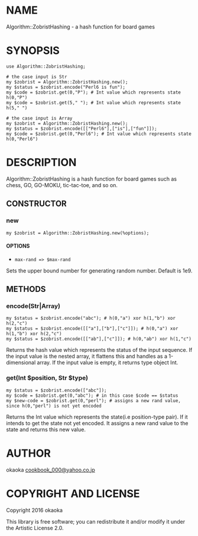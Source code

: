 NAME
====

Algorithm::ZobristHashing - a hash function for board games

SYNOPSIS
========

    use Algorithm::ZobristHashing;

    # the case input is Str
    my $zobrist = Algorithm::ZobristHashing.new();
    my $status = $zobrist.encode("Perl6 is fun");
    my $code = $zobrist.get(0,"P"); # Int value which represents state h(0,"P")
    my $code = $zobrist.get(5," "); # Int value which represents state h(5," ")

    # the case input is Array
    my $zobrist = Algorithm::ZobristHashing.new();
    my $status = $zobrist.encode([["Perl6"],["is"],["fun"]]);
    my $code = $zobrist.get(0,"Perl6"); # Int value which represents state h(0,"Perl6")

DESCRIPTION
===========

Algorithm::ZobristHashing is a hash function for board games such as chess, GO, GO-MOKU, tic-tac-toe, and so on. 

CONSTRUCTOR
-----------

### new

    my $zobrist = Algorithm::ZobristHashing.new(%options);

#### OPTIONS

  * `max-rand => $max-rand`

Sets the upper bound number for generating random number. Default is 1e9.

METHODS
-------

### encode(Str|Array)

    my $status = $zobrist.encode("abc"); # h(0,"a") xor h(1,"b") xor h(2,"c")
    my $status = $zobrist.encode([["a"],["b"],["c"]]); # h(0,"a") xor h(1,"b") xor h(2,"c")
    my $status = $zobrist.encode([["ab"],["c"]]); # h(0,"ab") xor h(1,"c")

Returns the hash value which represents the status of the input sequence. If the input value is the nested array, it flattens this and handles as a 1-dimensional array. If the input value is empty, it returns type object Int.

### get(Int $position, Str $type)

    my $status = $zobrist.encode(["abc"]);
    my $code = $zobrist.get(0,"abc"); # in this case $code == $status
    my $new-code = $zobrist.get(0,"perl"); # assigns a new rand value, since h(0,"perl") is not yet encoded

Returns the Int value which represents the state(i.e position-type pair). If it intends to get the state not yet encoded. It assigns a new rand value to the state and returns this new value.

AUTHOR
======

okaoka <cookbook_000@yahoo.co.jp>

COPYRIGHT AND LICENSE
=====================

Copyright 2016 okaoka

This library is free software; you can redistribute it and/or modify it under the Artistic License 2.0.
